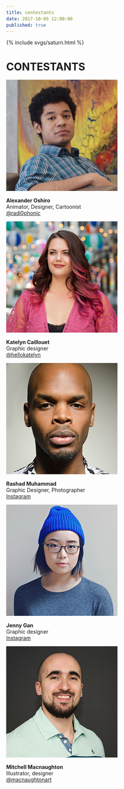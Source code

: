 ```yaml
---
title: contestants
date: 2017-10-05 12:00:00
published: true
---
```


<div class="saturn">
  {% include svgs/saturn.html %}
</div>

# CONTESTANTS

<div class="profile-list">
  <div class="profile">
    <img alt="image of Alexander Oshiro" src="/images/contestant-alexander-oshiro.jpg">
    <p><strong>Alexander Oshiro</strong><br>
    Animator, Designer, Cartoonist<br>
    <a target="_blank" title="Alexander Oshiro's Twitter account" href="https://twitter.com/Radi0phonic">@radi0phonic</a>
    </p>
  </div>
  <div class="profile">
    <img alt="image of Katelyn Caillouet" src="/images/contestant-katelyn-caillouet.jpg">
    <p><strong>Katelyn Caillouet</strong><br>
    Graphic designer<br>
    <a target="_blank" title="Katelyn Caillouet's Twitter account" href="https://twitter.com/hellokatelyn">@hellokatelyn</a>
    </p>
  </div>
  <div class="profile">
    <img alt="image of Rashad Muhammad" src="/images/contestant-rashad-muhammad.jpg">
    <p><strong>Rashad Muhammad</strong><br>
    Graphic Designer, Photographer<br>
    <a target="_blank" title="Rashad Muhammad's Behance account" href="https://www.instagram.com/ramcreates/">Instagram</a>
    </p>
  </div>
  <div class="profile">
    <img alt="image of Jenny Gan" src="/images/contestant-jenny-gan.jpg">
    <p><strong>Jenny Gan</strong><br>
    Graphic designer<br>
    <a target="_blank" title="Jenny Gan's Instagram account" href="https://www.instagram.com/jennygandesign">Instagram</a>
    </p>
  </div>
  <div class="profile">
    <img alt="image of Mitchell Macnaughton" src="/images/contestant-mitchell-macnaughton.jpg">
    <p><strong>Mitchell Macnaughton</strong><br>
    Illustrator, designer<br>
    <a target="_blank" title="Mitchell Macnaughtons Twitter account" href="https://twitter.com/MacNaughtonArt">@macnaughtonart</a>
    </p>
  </div>
</div>